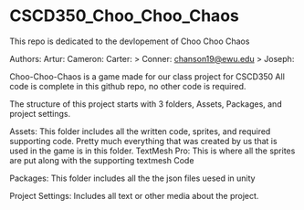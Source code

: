 # CSCD350_Choo_Choo_Chaos
This repo is dedicated to the devlopement of Choo Choo Chaos 

Authors:
  Artur:
  Cameron:
  Carter: >
  Conner: chanson19@ewu.edu >
  Joseph:

Choo-Choo-Chaos is a game made for our class project for CSCD350
All code is complete in this github repo, no other code is required.

The structure of this project starts with 3 folders, Assets, Packages, and project settings.

  Assets:  This folder includes all the written code, sprites, and required supporting code.  Pretty much everything that was created by us that is used in the game is in this folder.
   TextMesh Pro: This is where all the sprites are put along with the supporting textmesh Code
 
  Packages: This folder includes all the the json files uesed in unity 

  Project Settings: Includes all text or other media about the project. 
